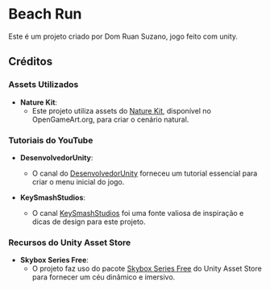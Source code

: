# Beach Run

Este é um projeto criado por Dom Ruan Suzano, jogo feito com unity.

## Créditos

### Assets Utilizados

- **Nature Kit**:
  - Este projeto utiliza assets do [Nature Kit](https://opengameart.org/content/nature-kit), disponível no OpenGameArt.org, para criar o cenário natural.

### Tutoriais do YouTube

- **DesenvolvedorUnity**:
  - O canal do [DesenvolvedorUnity](https://www.youtube.com/watch?v=yIaAE9bLxXI&ab_channel=DesenvolvedorUnity) forneceu um tutorial essencial para criar o menu inicial do jogo.

- **KeySmashStudios**:
  - O canal [KeySmashStudios](https://www.youtube.com/@KeySmashStudios) foi uma fonte valiosa de inspiração e dicas de design para este projeto.

### Recursos do Unity Asset Store

- **Skybox Series Free**:
  - O projeto faz uso do pacote [Skybox Series Free](https://assetstore.unity.com/packages/2d/textures-materials/sky/skybox-series-free-103633) do Unity Asset Store para fornecer um céu dinâmico e imersivo.
